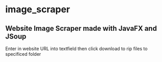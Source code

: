 # image_scraper
## Website Image Scraper made with JavaFX and JSoup 

Enter in website URL into textfield then click download to rip files to specificed folder
